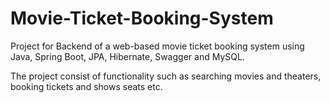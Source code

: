 # Movie-Ticket-Booking-System

Project for Backend of a web-based movie ticket booking system using Java, Spring Boot, JPA, Hibernate, Swagger and MySQL.

The project consist of functionality such as searching movies and theaters, booking tickets and shows seats etc.




